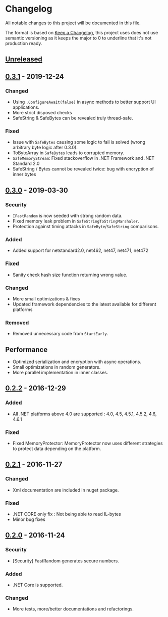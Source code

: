 ﻿# Changelog
All notable changes to this project will be documented in this file.

The format is based on [Keep a Changelog](https://keepachangelog.com/en/1.0.0/),
this project uses does not use semantic versioning as it keeps the major to 0 to underline that it's not production ready.

## [Unreleased]


## [0.3.1] - 2019-12-24
### Changed
- Using `.ConfigureAwait(false)` in async methods to better support UI applications.
- More strict disposed checks
- SafeString & SafeBytes can be revealed truly thread-safe.

### Fixed
- Issue with `SafeBytes` causing some logic to fail is solved (wrong arbitrary byte logic after 0.3.0).
- ToByteArray in `SafeBytes` leads to corrupted memory.
- `SafeMemoryStream`: Fixed stackoverflow in .NET Framework and .NET Standard 2.0
- SafeString / Bytes cannot be revealed twice: bug with encryption of inner bytes

## [0.3.0] - 2019-03-30
### Security
- `IFastRandom` is now seeded with strong random data.
- Fixed memory leak problem in `SafeStringToStringMarshaler`.
- Protection against timing attacks in `SafeByte`/`SafeString` comparisons.

### Added
- Added support for netstandard2.0, net462, net47, net471, net472

### Fixed
- Sanity check hash size function returning wrong value.

### Changed
- More small optimizations & fixes
- Updated framework dependencies to the latest available for different platforms

### Removed
- Removed unnecessary code from `StartEarly`.

## Performance
- Optimized serialization and encryption with async operations.
- Small optimizations in random generators.
- More parallel implementation in inner classes.

## [0.2.2] - 2016-12-29
### Added
- All .NET platforms above 4.0 are supported : 4.0, 4.5, 4.5.1, 4.5.2, 4.6, 4.6.1

### Fixed
- Fixed MemoryProtector: MemoryProtector now uses different strategies to protect data depending on the platform.

## [0.2.1] - 2016-11-27
### Changed
  - Xml documentation are included in nuget package.

### Fixed
  - .NET CORE only fix :  Not being able to read IL-bytes
  - Minor bug fixes

## [0.2.0] - 2016-11-24
### Security
- [Security] FastRandom generates secure numbers.

### Added
- .NET Core is supported.

### Changed
- More tests, more/better documentations and refactorings.

[Unreleased]: https://github.com/undergroundwires/SafeOrbit/compare/0.3.1...HEAD
[0.3.1]: https://github.com/undergroundwires/SafeOrbit/compare/0.3.1...0.3.0
[0.3.0]: https://github.com/undergroundwires/SafeOrbit/compare/0.2.2...0.3.0
[0.2.2]: https://github.com/undergroundwires/SafeOrbit/compare/0.2.1...0.2.2
[0.2.1]: https://github.com/undergroundwires/SafeOrbit/compare/0.2.0...0.2.1
[0.2.0]: https://github.com/undergroundwires/SafeOrbit/releases/tag/0.2